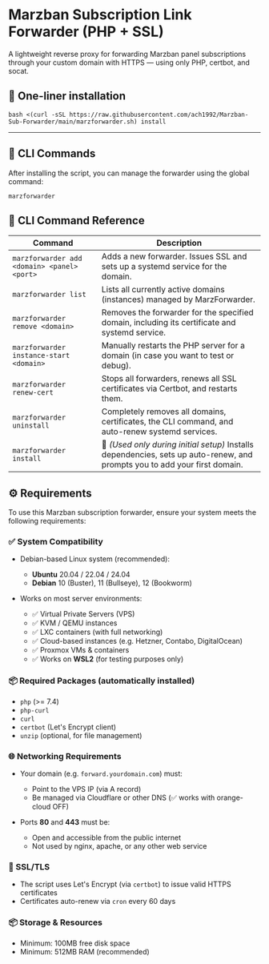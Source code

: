 # Marzban Subscription Link Forwarder (PHP + SSL)

A lightweight reverse proxy for forwarding Marzban panel subscriptions through your custom domain with HTTPS — using only PHP, certbot, and socat.

## 🔧 One-liner installation

```
bash <(curl -sSL https://raw.githubusercontent.com/ach1992/Marzban-Sub-Forwarder/main/marzforwarder.sh) install
```

---

## 🚀 CLI Commands

After installing the script, you can manage the forwarder using the global command:

```
marzforwarder
```

## 🧩 CLI Command Reference

| Command | Description |
|---------|-------------|
| `marzforwarder add <domain> <panel> <port>` | Adds a new forwarder. Issues SSL and sets up a systemd service for the domain. |
| `marzforwarder list` | Lists all currently active domains (instances) managed by MarzForwarder. |
| `marzforwarder remove <domain>` | Removes the forwarder for the specified domain, including its certificate and systemd service. |
| `marzforwarder instance-start <domain>` | Manually restarts the PHP server for a domain (in case you want to test or debug). |
| `marzforwarder renew-cert` | Stops all forwarders, renews all SSL certificates via Certbot, and restarts them. |
| `marzforwarder uninstall` | Completely removes all domains, certificates, the CLI command, and auto-renew systemd services. |
| `marzforwarder install` | 📌 *(Used only during initial setup)* Installs dependencies, sets up auto-renew, and prompts you to add your first domain. |

## ⚙️ Requirements

To use this Marzban subscription forwarder, ensure your system meets the following requirements:

### ✅ System Compatibility

- Debian-based Linux system (recommended):
  - **Ubuntu** 20.04 / 22.04 / 24.04
  - **Debian** 10 (Buster), 11 (Bullseye), 12 (Bookworm)

- Works on most server environments:
  - ✅ Virtual Private Servers (VPS)
  - ✅ KVM / QEMU instances
  - ✅ LXC containers (with full networking)
  - ✅ Cloud-based instances (e.g. Hetzner, Contabo, DigitalOcean)
  - ✅ Proxmox VMs & containers
  - ✅ Works on **WSL2** (for testing purposes only)

### 📦 Required Packages (automatically installed)

- `php` (>= 7.4)
- `php-curl`
- `curl`
- `certbot` (Let's Encrypt client)
- `unzip` (optional, for file management)

### 🌐 Networking Requirements

- Your domain (e.g. `forward.yourdomain.com`) must:
  - Point to the VPS IP (via A record)
  - Be managed via Cloudflare or other DNS (✅ works with orange-cloud OFF)

- Ports **80** and **443** must be:
  - Open and accessible from the public internet
  - Not used by nginx, apache, or any other web service

### 🔐 SSL/TLS

- The script uses Let's Encrypt (via `certbot`) to issue valid HTTPS certificates
- Certificates auto-renew via `cron` every 60 days

### 📦 Storage & Resources

- Minimum: 100MB free disk space
- Minimum: 512MB RAM (recommended)

